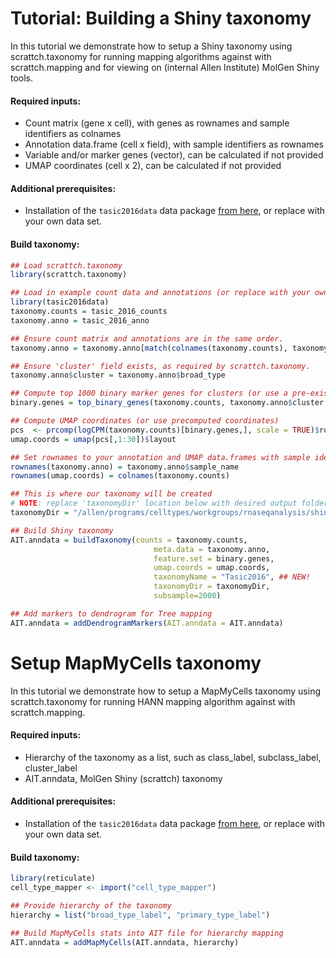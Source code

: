 # Tutorial: Building a Shiny taxonomy 

In this tutorial we demonstrate how to setup a Shiny taxonomy using scrattch.taxonomy for running mapping algorithms against with scrattch.mapping and for viewing on (internal Allen Institute) MolGen Shiny tools. 

#### Required inputs:

* Count matrix (gene x cell), with genes as rownames and sample identifiers as colnames
* Annotation data.frame (cell x field), with sample identifiers as rownames
* Variable and/or marker genes (vector), can be calculated if not provided
* UMAP coordinates (cell x 2), can be calculated if not provided

#### Additional prerequisites:

* Installation of the `tasic2016data` data package [from here](https://github.com/AllenInstitute/tasic2016data/), or replace with your own data set.

#### Build taxonomy:

```R
## Load scrattch.taxonomy
library(scrattch.taxonomy)

## Load in example count data and annotations (or replace with your own)
library(tasic2016data)
taxonomy.counts = tasic_2016_counts
taxonomy.anno = tasic_2016_anno

## Ensure count matrix and annotations are in the same order.
taxonomy.anno = taxonomy.anno[match(colnames(taxonomy.counts), taxonomy.anno$sample_name),]

## Ensure 'cluster' field exists, as required by scrattch.taxonomy.
taxonomy.anno$cluster = taxonomy.anno$broad_type

## Compute top 1000 binary marker genes for clusters (or use a pre-existing vector)
binary.genes = top_binary_genes(taxonomy.counts, taxonomy.anno$cluster, 1000)

## Compute UMAP coordinates (or use precomputed coordinates)
pcs  <- prcomp(logCPM(taxonomy.counts)[binary.genes,], scale = TRUE)$rotation
umap.coords = umap(pcs[,1:30])$layout

## Set rownames to your annotation and UMAP data.frames with sample identifiers (Required!)
rownames(taxonomy.anno) = taxonomy.anno$sample_name
rownames(umap.coords) = colnames(taxonomy.counts)

## This is where our taxonomy will be created
# NOTE: replace 'taxonomyDir' location below with desired output folder location
taxonomyDir = "/allen/programs/celltypes/workgroups/rnaseqanalysis/shiny/10x_seq/tasic_2016/"

## Build Shiny taxonomy 
AIT.anndata = buildTaxonomy(counts = taxonomy.counts,
                                meta.data = taxonomy.anno,
                                feature.set = binary.genes,
                                umap.coords = umap.coords,
                                taxonomyName = "Tasic2016", ## NEW!
                                taxonomyDir = taxonomyDir,
                                subsample=2000)

## Add markers to dendrogram for Tree mapping
AIT.anndata = addDendrogramMarkers(AIT.anndata = AIT.anndata)
```

# Setup MapMyCells taxonomy

In this tutorial we demonstrate how to setup a MapMyCells taxonomy using scrattch.taxonomy for running HANN mapping algorithm against with scrattch.mapping.

#### Required inputs:

* Hierarchy of the taxonomy as a list, such as class_label, subclass_label, cluster_label
* AIT.anndata, MolGen Shiny (scrattch) taxonomy

#### Additional prerequisites:

* Installation of the `tasic2016data` data package [from here](https://github.com/AllenInstitute/tasic2016data/), or replace with your own data set.

#### Build taxonomy:

```R
library(reticulate)
cell_type_mapper <- import("cell_type_mapper")

## Provide hierarchy of the taxonomy
hierarchy = list("broad_type_label", "primary_type_label")

## Build MapMyCells stats into AIT file for hierarchy mapping
AIT.anndata = addMapMyCells(AIT.anndata, hierarchy)
```
